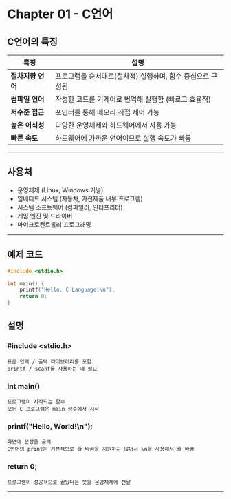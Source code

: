 # Chapter 01 - C언어

## C언어의 특징

| 특징 | 설명 |
|------|------|
| **절차지향 언어** | 프로그램을 순서대로(절차적) 실행하며, 함수 중심으로 구성됨 |
| **컴파일 언어** | 작성한 코드를 기계어로 번역해 실행함 (빠르고 효율적) |
| **저수준 접근** | 포인터를 통해 메모리 직접 제어 가능 |
| **높은 이식성** | 다양한 운영체제와 하드웨어에서 사용 가능 |
| **빠른 속도** | 하드웨어에 가까운 언어이므로 실행 속도가 빠름 |

---

## 사용처

- 운영체제 (Linux, Windows 커널)
- 임베디드 시스템 (자동차, 가전제품 내부 프로그램)
- 시스템 소프트웨어 (컴파일러, 인터프리터)
- 게임 엔진 및 드라이버
- 마이크로컨트롤러 프로그래밍

---

## 예제 코드

```c
#include <stdio.h>

int main() {
    printf("Hello, C Language!\n");
    return 0;
}
```


## 설명
### #include <stdio.h>
    표준 입력 / 출력 라이브러리를 포함
    printf / scanf를 사용하는 데 필요

### int main()
    프로그램이 시작되는 함수
    모든 C 프로그램은 main 함수에서 시작

### printf("Hello, World!\n");
    화면에 문장을 출력
    C언어의 print는 기본적으로 줄 바꿈을 지원하지 않아서 \n을 사용해서 줄 바꿈

### return 0;
    프로그램이 성공적으로 끝났다는 뜻을 운영체제에 전달

---